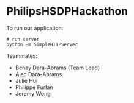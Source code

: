# PhilipsHSDPHackathon

To run our application:
```shell
# run server
python -m SimpleHTTPServer
```

Teammates:
* Benay Dara-Abrams (Team Lead)
* Alec Dara-Abrams
* Julie Hui
* Philippe Furlan
* Jeremy Wong
